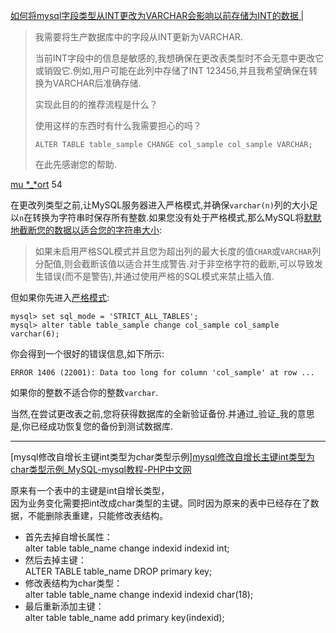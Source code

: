 [如何将mysql字段类型从INT更改为VARCHAR会影响以前存储为INT的数据 |](https://qa.1r1g.com/sf/ask/522592101/)

> 我需要将生产数据库中的字段从INT更新为VARCHAR.
>
> 当前INT字段中的信息是敏感的,我想确保在更改表类型时不会无意中更改它或销毁它.例如,用户可能在此列中存储了INT 123456,并且我希望确保在转换为VARCHAR后准确存储.
>
> 实现此目的的推荐流程是什么？
>
> 使用这样的东西时有什么我需要担心的吗？
>
> ```
> ALTER TABLE table_sample CHANGE col_sample col_sample VARCHAR;
> ```
>
> 在此先感谢您的帮助.

[mu \*\_\*ort](https://qa.1r1g.com/sf/users/33590441/ "mu *_*ort") 54

在更改列类型之前,让MySQL服务器进入严格模式,并确保`varchar(n)`列的大小足以`n`在转换为字符串时保存所有整数.如果您没有处于严格模式,那么MySQL将[默默地截断您的数据以适合您的字符串大小](http://dev.mysql.com/doc/refman/5.6/en/char.html):

> 如果未启用严格SQL模式并且您为超出列的最大长度的值`CHAR`或`VARCHAR`列分配值,则会截断该值以适合并生成警告.对于非空格字符的截断,可以导致发生错误(而不是警告),并通过使用严格的SQL模式来禁止插入值.

但如果你先进入[严格模式](http://dev.mysql.com/doc/refman/5.6/en/server-sql-mode.html#sqlmode_strict_all_tables):

```
mysql> set sql_mode = 'STRICT_ALL_TABLES';
mysql> alter table table_sample change col_sample col_sample varchar(6);
```

你会得到一个很好的错误信息,如下所示:

```
ERROR 1406 (22001): Data too long for column 'col_sample' at row ...
```

如果你的整数不适合你的整数`varchar`.

当然,在尝试更改表之前,您将获得数据库的全新验证备份.并通过_验证_我的意思是,你已经成功恢复您的备份到测试数据库.

___



[mysql修改自增长主键int类型为char类型示例][mysql修改自增长主键int类型为char类型示例\_MySQL-mysql教程-PHP中文网](https://www.php.cn/mysql-tutorials-63773.html)

原来有一个表中的主键是int自增长类型，  
因为业务变化需要把int改成char类型的主键。同时因为原来的表中已经存在了数据，不能删除表重建，只能修改表结构。  

- 首先去掉自增长属性：  
  alter table table\_name change indexid indexid int;  
- 然后去掉主键：  
  ALTER TABLE table\_name DROP primary key;  
- 修改表结构为char类型：  
  alter table table\_name change indexid indexid char(18);  
- 最后重新添加主键：  
  alter table table\_name add primary key(indexid);